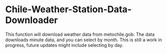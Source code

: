 # Chile-Weather-Station-Data-Downloader
This function will download weather data from metochile.gob. The data downloads minute data, and you can select by month. This is still a work in progress, future updates might include selecting by day.
